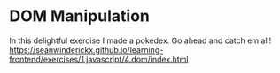 # DOM Manipulation

In this delightful exercise I made a pokedex. Go ahead and catch em all!
https://seanwinderickx.github.io/learning-frontend/exercises/1.javascript/4.dom/index.html
